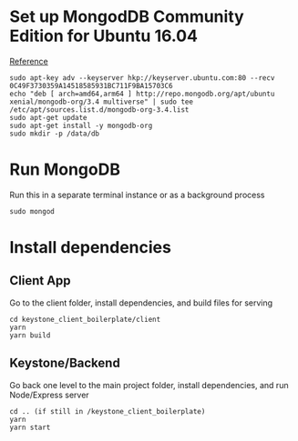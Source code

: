 # Set up MongodDB Community Edition for Ubuntu 16.04
[Reference](https://docs.mongodb.com/master/tutorial/install-mongodb-on-ubuntu/?_ga=1.141877237.693987556.1487310249)

```Shell
sudo apt-key adv --keyserver hkp://keyserver.ubuntu.com:80 --recv 0C49F3730359A14518585931BC711F9BA15703C6
echo "deb [ arch=amd64,arm64 ] http://repo.mongodb.org/apt/ubuntu xenial/mongodb-org/3.4 multiverse" | sudo tee /etc/apt/sources.list.d/mongodb-org-3.4.list
sudo apt-get update
sudo apt-get install -y mongodb-org
sudo mkdir -p /data/db
```

# Run MongoDB
Run this in a separate terminal instance or as a background process
```Shell
sudo mongod
```

# Install dependencies
## Client App
Go to the client folder, install dependencies, and build files for serving

```Shell
cd keystone_client_boilerplate/client
yarn
yarn build
```

## Keystone/Backend
Go back one level to the main project folder, install dependencies, and run Node/Express server

```Shell
cd .. (if still in /keystone_client_boilerplate)
yarn
yarn start
```
